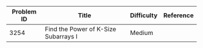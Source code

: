 | Problem ID | Title | Difficulty | Reference
| --- | --- | --- | ---
| 3254 | Find the Power of K-Size Subarrays I | Medium | 

